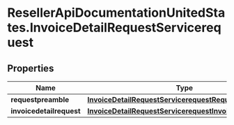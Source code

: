 # ResellerApiDocumentationUnitedStates.InvoiceDetailRequestServicerequest

## Properties

Name | Type | Description | Notes
------------ | ------------- | ------------- | -------------
**requestpreamble** | [**InvoiceDetailRequestServicerequestRequestpreamble**](InvoiceDetailRequestServicerequestRequestpreamble.md) |  | [optional] 
**invoicedetailrequest** | [**InvoiceDetailRequestServicerequestInvoicedetailrequest**](InvoiceDetailRequestServicerequestInvoicedetailrequest.md) |  | [optional] 


